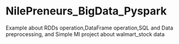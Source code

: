 # NilePreneurs_BigData_Pyspark
Example about RDDs operation,DataFrame operation,SQL and Data preprocessing, and Simple Ml project about walmart_stock data
